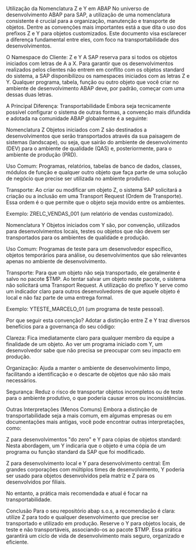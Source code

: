 Utilização da Nomenclatura Z e Y em ABAP
No universo de desenvolvimento ABAP para SAP, a utilização de uma nomenclatura consistente é crucial para a organização, manutenção e transporte de objetos. Dentre as convenções mais importantes está a que dita o uso dos prefixos Z e Y para objetos customizados. Este documento visa esclarecer a diferença fundamental entre eles, com foco na transportabilidade dos desenvolvimentos.

O Namespace do Cliente: Z e Y
A SAP reserva para si todos os objetos iniciados com letras de A a X. Para garantir que os desenvolvimentos realizados pelos clientes não entrem em conflito com os objetos standard do sistema, a SAP disponibilizou os namespaces iniciados com as letras Z e Y. Qualquer programa, tabela, função ou outro objeto que você criar no ambiente de desenvolvimento ABAP deve, por padrão, começar com uma dessas duas letras.

A Principal Diferença: Transportabilidade
Embora seja tecnicamente possível configurar o sistema de outras formas, a convenção mais difundida e adotada na comunidade ABAP globalmente é a seguinte:

Nomenclatura Z
Objetos iniciados com Z são destinados a desenvolvimentos que serão transportados através da sua paisagem de sistemas (landscape), ou seja, que sairão do ambiente de desenvolvimento (DEV) para o ambiente de qualidade (QAS) e, posteriormente, para o ambiente de produção (PRD).

Uso Comum: Programas, relatórios, tabelas de banco de dados, classes, módulos de função e qualquer outro objeto que faça parte de uma solução de negócio que precise ser utilizada no ambiente produtivo.

Transporte: Ao criar ou modificar um objeto Z, o sistema SAP solicitará a criação ou a inclusão em uma Transport Request (Ordem de Transporte). Essa ordem é o que permite que o objeto seja movido entre os ambientes.

Exemplo: ZRELC_VENDAS_001 (um relatório de vendas customizado).

Nomenclatura Y
Objetos iniciados com Y são, por convenção, utilizados para desenvolvimentos locais, testes ou objetos que não devem ser transportados para os ambientes de qualidade e produção.

Uso Comum: Programas de teste para um desenvolvedor específico, objetos temporários para análise, ou desenvolvimentos que são relevantes apenas no ambiente de desenvolvimento.

Transporte: Para que um objeto não seja transportado, ele geralmente é salvo no pacote $TMP. Ao tentar salvar um objeto neste pacote, o sistema não solicitará uma Transport Request. A utilização do prefixo Y serve como um indicador claro para outros desenvolvedores de que aquele objeto é local e não faz parte de uma entrega formal.

Exemplo: YTESTE_MARCELO_01 (um programa de teste pessoal).

Por que seguir esta convenção?
Adotar a distinção entre Z e Y traz diversos benefícios para a governança do seu código:

Clareza: Fica imediatamente claro para qualquer membro da equipe a finalidade de um objeto. Ao ver um programa iniciado com Y, um desenvolvedor sabe que não precisa se preocupar com seu impacto em produção.

Organização: Ajuda a manter o ambiente de desenvolvimento limpo, facilitando a identificação e o descarte de objetos que não são mais necessários.

Segurança: Reduz o risco de transportar objetos incompletos ou de teste para o ambiente produtivo, o que poderia causar erros ou inconsistências.

Outras Interpretações (Menos Comuns)
Embora a distinção de transportabilidade seja a mais comum, em algumas empresas ou em documentações mais antigas, você pode encontrar outras interpretações, como:

Z para desenvolvimentos "do zero" e Y para cópias de objetos standard: Nesta abordagem, um Y indicaria que o objeto é uma cópia de um programa ou função standard da SAP que foi modificado.

Z para desenvolvimento local e Y para desenvolvimento central: Em grandes corporações com múltiplos times de desenvolvimento, Y poderia ser usado para objetos desenvolvidos pela matriz e Z para os desenvolvidos por filiais.

No entanto, a prática mais recomendada e atual é focar na transportabilidade.

Conclusão
Para o seu repositório abap s.o.s, a recomendação é clara: utilize Z para todo e qualquer desenvolvimento que precise ser transportado e utilizado em produção. Reserve o Y para objetos locais, de teste e não transportáveis, associando-os ao pacote $TMP. Essa prática garantirá um ciclo de vida de desenvolvimento mais seguro, organizado e eficiente.

